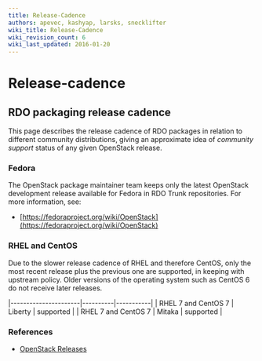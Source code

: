 ```yaml
---
title: Release-Cadence
authors: apevec, kashyap, larsks, snecklifter
wiki_title: Release-Cadence
wiki_revision_count: 6
wiki_last_updated: 2016-01-20
---
```


# Release-cadence

## RDO packaging release cadence

This page describes the release cadence of RDO packages in relation to different community distributions, giving an approximate idea of *community support* status of any given OpenStack release.

### Fedora

The OpenStack package maintainer team keeps only the latest OpenStack development release available for Fedora in RDO Trunk repositories. For more information, see:

* [https://fedoraproject.org/wiki/OpenStack](https://fedoraproject.org/wiki/OpenStack)

### RHEL and CentOS

Due to the slower release cadence of RHEL and therefore CentOS, only the most recent release plus the previous one are supported, in keeping with upstream policy. Older versions of the operating system such as CentOS 6 do not receive later releases.

|----------------------|----------|-----------|
| RHEL 7 and CentOS 7  | Liberty  | supported |
| RHEL 7 and CentOS 7  | Mitaka   | supported |

### References

*   [OpenStack Releases](http://releases.openstack.org/)

